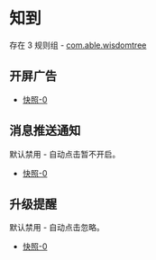# 知到

存在 3 规则组 - [com.able.wisdomtree](/src/apps/com.able.wisdomtree.ts)

## 开屏广告

- [快照-0](https://i.gkd.li/import/12838048)

## 消息推送通知

默认禁用 - 自动点击暂不开启。

- [快照-0](https://i.gkd.li/import/13458779)

## 升级提醒

默认禁用 - 自动点击忽略。

- [快照-0](https://i.gkd.li/import/13458796)
